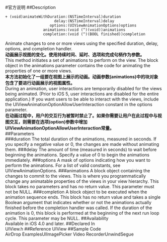 #官方说明
##Description	
```objc
+ (void)animateWithDuration:(NSTimeInterval)duration  
                      delay:(NSTimeInterval)delay    
                    options:(UIViewAnimationOptions)options  
                 animations:(void (^)(void))animations 
                 completion:(void (^)(BOOL finished))completion
```
Animate changes to one or more views using the specified duration, delay, options, and completion handler.  
__动画展示视图的变化。使用持续时间、延时、选项和完成句柄作为参数。__  
This method initiates a set of animations to perform on the view. The block object in the animations parameter contains the code for animating the properties of one or more views.  
__本方法初始化了一组要在视图上展示的动画。动画参数(animations)中的块对象包含了要进行动画展示的视图属性。__  
During an animation, user interactions are temporarily disabled for the views being animated. (Prior to iOS 5, user interactions are disabled for the entire application.) If you want users to be able to interact with the views, include the
UIViewAnimationOptionAllowUserInteraction constant in the options parameter.  
__在动画过程中，用户的交互行为被暂时禁止了。如果你需要让用户在此过程中与视图交互，则需要在选项(option)参数中增加UIViewAnimationOptionAllowUserInteraction常量。__  
##Parameters	
###duration
The total duration of the animations, measured in seconds. If you specify a negative value or 0, the changes are made without animating them.
###delay
The amount of time (measured in seconds) to wait before beginning the animations. Specify a value of 0 to begin the animations immediately.
###options
A mask of options indicating how you want to perform the animations. For a list of valid constants, see UIViewAnimationOptions.
###animations
A block object containing the changes to commit to the views. This is where you programmatically change any animatable properties of the views in your view hierarchy. This block takes no parameters and has no return value. This parameter must not be NULL.
###completion
A block object to be executed when the animation sequence ends. This block has no return value and takes a single Boolean argument that indicates whether or not the animations actually finished before the completion handler was called. If the duration of the animation is 0, this block is performed at the beginning of the next run loop cycle. This parameter may be NULL.
##Availability	
Available in iOS 4.0 and later.
##Declared In	
UIView.h
##Reference	
UIView
##Sample Code	
AirDrop ExamplesUIImagePicker Video RecorderUnwindSegue
